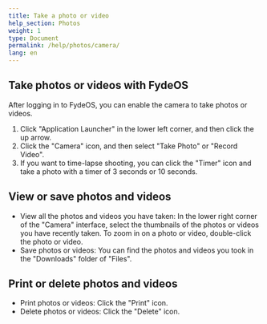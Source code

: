 ```yaml
---
title: Take a photo or video
help_section: Photos
weight: 1
type: Document
permalink: /help/photos/camera/
lang: en
---
```


## Take photos or videos with FydeOS

After logging in to FydeOS, you can enable the camera to take photos or videos.

1. Click "Application Launcher" in the lower left corner, and then click the up arrow.
2. Click the "Camera" icon, and then select "Take Photo" or "Record Video".
3. If you want to time-lapse shooting, you can click the "Timer" icon and take a photo with a timer of 3 seconds or 10 seconds.

## View or save photos and videos
- View all the photos and videos you have taken: In the lower right corner of the "Camera" interface, select the thumbnails of the photos or videos you have recently taken. To zoom in on a photo or video, double-click the photo or video.
- Save photos or videos: You can find the photos and videos you took in the "Downloads" folder of "Files".

## Print or delete photos and videos
- Print photos or videos: Click the "Print" icon.
- Delete photos or videos: Click the "Delete" icon.
